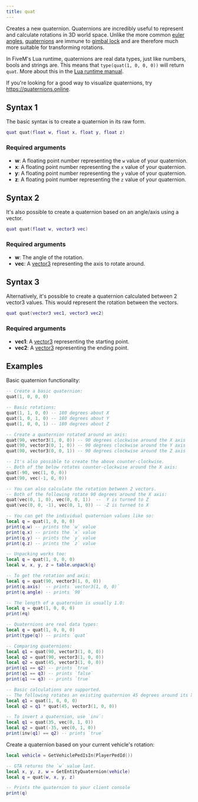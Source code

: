 ```yaml
---
title: quat
---
```


Creates a new quaternion. Quaternions are incredibly useful to represent and calculate rotations in 3D world space.
Unlike the more common [euler angles][wiki-euler], [quaternions][wiki-quats] are immune to [gimbal lock][wiki-gimbal]
and are therefore much more suitable for transforming rotations.

In FiveM's Lua runtime, quaternions are real data types, just like numbers, bools and strings are.
This means that `type(quat(1, 0, 0, 0))` will return `quat`. More about this in the [Lua runtime manual][lua-runtime].

If you're looking for a good way to visualize quaternions, try <https://quaternions.online>.

Syntax 1
--------
The basic syntax is to create a quaternion in its raw form.

```lua
quat quat(float w, float x, float y, float z)
```

### Required arguments
- **w**: A floating point number representing the `w` value of your quaternion.
- **x**: A floating point number representing the `x` value of your quaternion.
- **y**: A floating point number representing the `y` value of your quaternion.
- **z**: A floating point number representing the `z` value of your quaternion.

Syntax 2
--------
It's also possible to create a quaternion based on an angle/axis using a vector.

```lua
quat quat(float w, vector3 vec)
```

### Required arguments
- **w**: The angle of the rotation.
- **vec**: A [vector3][vec3] representing the axis to rotate around.

Syntax 3
--------
Alternatively, it's possible to create a quaternion calculated between 2 vector3 values. This would represent the
rotation between the vectors.

```lua
quat quat(vector3 vec1, vector3 vec2)
```

### Required arguments
- **vec1**: A [vector3][vec3] representing the starting point.
- **vec2**: A [vector3][vec3] representing the ending point.

Examples
--------

Basic quaternion functionality:
```lua
-- Create a basic quaternion:
quat(1, 0, 0, 0)

-- Basic rotations:
quat(1, 1, 0, 0) -- 180 degrees about X
quat(1, 0, 1, 0) -- 180 degrees about Y
quat(1, 0, 0, 1) -- 180 degrees about Z

-- Create a quaternion rotated around an axis:
quat(90, vector3(1, 0, 0)) -- 90 degrees clockwise around the X axis
quat(90, vector3(0, 1, 0)) -- 90 degrees clockwise around the Y axis
quat(90, vector3(0, 0, 1)) -- 90 degrees clockwise around the Z axis

-- It's also possible to create the above counter-clockwise.
-- Both of the below rotates counter-clockwise around the X axis:
quat(-90, vec(1, 0, 0))
quat(90, vec(-1, 0, 0))

-- You can also calculate the rotation between 2 vectors.
-- Both of the following rotate 90 degrees around the X axis:
quat(vec(0, 1, 0), vec(0, 0, 1))  --  Y is turned to Z
quat(vec(0, 0, -1), vec(0, 1, 0)) -- -Z is turned to X

-- You can get the individual quaternion values like so:
local q = quat(1, 0, 0, 0)
print(q.w) -- prints the `w` value
print(q.x) -- prints the `x` value
print(q.y) -- prints the `y` value
print(q.z) -- prints the `z` value

-- Unpacking works too:
local q = quat(1, 0, 0, 0)
local w, x, y, z = table.unpack(q)

-- To get the rotation and axis:
local q = quat(90, vector3(1, 0, 0))
print(q.axis)  -- prints `vector3(1, 0, 0)`
print(q.angle) -- prints `90`

-- The length of a quaternion is usually 1.0:
local q = quat(1, 0, 0, 0)
print(#q)

-- Quaternions are real data types:
local q = quat(1, 0, 0, 0)
print(type(q)) -- prints `quat`

-- Comparing quaternions:
local q1 = quat(90, vector3(1, 0, 0))
local q2 = quat(90, vector3(1, 0, 0))
local q2 = quat(45, vector3(1, 0, 0))
print(q1 == q2) -- prints `true`
print(q1 == q3) -- prints `false`
print(q1 ~= q3) -- prints `true`

-- Basic calculations are supported.
-- The following rotates an existing quaternion 45 degrees around its X axis:
local q1 = quat(1, 0, 0, 0)
local q2 = q1 * quat(45, vector3(1, 0, 0))

-- To invert a quaternion, use `inv`:
local q1 = quat(35, vec(0, 1, 0))
local q2 = quat(-35, vec(0, 1, 0))
print(inv(q1) == q2) -- prints `true`
```

Create a quaternion based on your current vehicle's rotation:
```lua
local vehicle = GetVehiclePedIsIn(PlayerPedId())

-- GTA returns the `w` value last.
local x, y, z, w = GetEntityQuaternion(vehicle)
local q = quat(w, x, y, z)

-- Prints the quaternion to your client console
print(q)
```

[lua-runtime]: /docs/developers/scripting-manual/runtimes/lua
[vec3]: /docs/developers/scripting-reference/runtimes/lua/functions/vector3
[wiki-euler]: https://en.wikipedia.org/wiki/Euler_angles
[wiki-quats]: https://en.wikipedia.org/wiki/Quaternion
[wiki-gimbal]: https://en.wikipedia.org/wiki/Gimbal_lock
